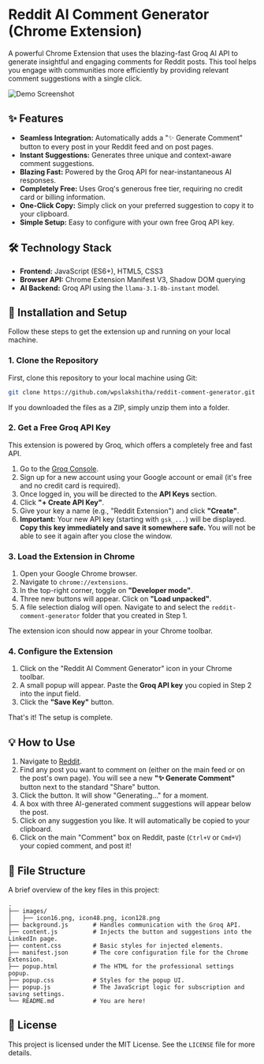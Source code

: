 # Reddit AI Comment Generator (Chrome Extension)

A powerful Chrome Extension that uses the blazing-fast Groq AI API to generate insightful and engaging comments for Reddit posts. This tool helps you engage with communities more efficiently by providing relevant comment suggestions with a single click.

<!-- TODO: Add a GIF or screenshot of the extension in action. A short screen recording converted to a GIF is highly recommended. -->
![Demo Screenshot](https://via.placeholder.com/800x450.png?text=Add+a+Screenshot+or+GIF+of+the+Extension)

## ✨ Features

- **Seamless Integration:** Automatically adds a "✨ Generate Comment" button to every post in your Reddit feed and on post pages.
- **Instant Suggestions:** Generates three unique and context-aware comment suggestions.
- **Blazing Fast:** Powered by the Groq API for near-instantaneous AI responses.
- **Completely Free:** Uses Groq's generous free tier, requiring no credit card or billing information.
- **One-Click Copy:** Simply click on your preferred suggestion to copy it to your clipboard.
- **Simple Setup:** Easy to configure with your own free Groq API key.

## 🛠️ Technology Stack

- **Frontend:** JavaScript (ES6+), HTML5, CSS3
- **Browser API:** Chrome Extension Manifest V3, Shadow DOM querying
- **AI Backend:** Groq API using the `llama-3.1-8b-instant` model.

## 🚀 Installation and Setup

Follow these steps to get the extension up and running on your local machine.

### 1. Clone the Repository

First, clone this repository to your local machine using Git:

```bash
git clone https://github.com/wpslakshitha/reddit-comment-generator.git
```

If you downloaded the files as a ZIP, simply unzip them into a folder.

### 2. Get a Free Groq API Key

This extension is powered by Groq, which offers a completely free and fast API.

1.  Go to the [Groq Console](https://console.groq.com/keys).
2.  Sign up for a new account using your Google account or email (it's free and no credit card is required).
3.  Once logged in, you will be directed to the **API Keys** section.
4.  Click **"+ Create API Key"**.
5.  Give your key a name (e.g., "Reddit Extension") and click **"Create"**.
6.  **Important:** Your new API key (starting with `gsk_...`) will be displayed. **Copy this key immediately and save it somewhere safe.** You will not be able to see it again after you close the window.

### 3. Load the Extension in Chrome

1.  Open your Google Chrome browser.
2.  Navigate to `chrome://extensions`.
3.  In the top-right corner, toggle on **"Developer mode"**.
4.  Three new buttons will appear. Click on **"Load unpacked"**.
5.  A file selection dialog will open. Navigate to and select the `reddit-comment-generator` folder that you created in Step 1.

The extension icon should now appear in your Chrome toolbar.

### 4. Configure the Extension

1.  Click on the "Reddit AI Comment Generator" icon in your Chrome toolbar.
2.  A small popup will appear. Paste the **Groq API key** you copied in Step 2 into the input field.
3.  Click the **"Save Key"** button.

That's it! The setup is complete.

## 💡 How to Use

1.  Navigate to [Reddit](https://www.reddit.com/).
2.  Find any post you want to comment on (either on the main feed or on the post's own page). You will see a new **"✨ Generate Comment"** button next to the standard "Share" button.
3.  Click the button. It will show "Generating..." for a moment.
4.  A box with three AI-generated comment suggestions will appear below the post.
5.  Click on any suggestion you like. It will automatically be copied to your clipboard.
6.  Click on the main "Comment" box on Reddit, paste (`Ctrl+V` or `Cmd+V`) your copied comment, and post it!

## 📂 File Structure

A brief overview of the key files in this project:

```
.
├── images/
│   ├── icon16.png, icon48.png, icon128.png
├── background.js       # Handles communication with the Groq API.
├── content.js          # Injects the button and suggestions into the LinkedIn page.
├── content.css         # Basic styles for injected elements.
├── manifest.json       # The core configuration file for the Chrome Extension.
├── popup.html          # The HTML for the professional settings popup.
├── popup.css           # Styles for the popup UI.
├── popup.js            # The JavaScript logic for subscription and saving settings.
└── README.md           # You are here!
```

## 📄 License

This project is licensed under the MIT License. See the `LICENSE` file for more details.
